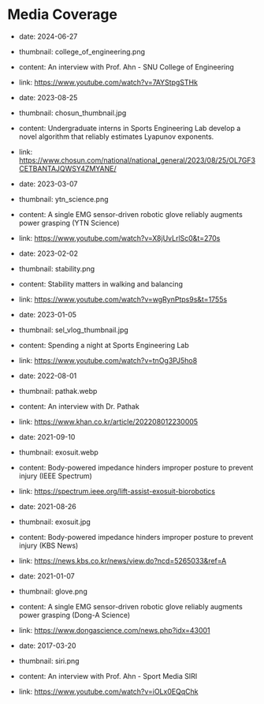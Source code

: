 # Media Coverage

- date: 2024-06-27
- thumbnail: college_of_engineering.png
- content: An interview with Prof. Ahn - SNU College of Engineering
- link: https://www.youtube.com/watch?v=7AYStpgSTHk

- date: 2023-08-25
- thumbnail: chosun_thumbnail.jpg
- content: Undergraduate interns in Sports Engineering Lab develop a novel algorithm that reliably estimates Lyapunov exponents.
- link: https://www.chosun.com/national/national_general/2023/08/25/OL7GF3CETBANTAJQWSY4ZMYANE/

- date: 2023-03-07
- thumbnail: ytn_science.png
- content: A single EMG sensor-driven robotic glove reliably augments power grasping (YTN Science)
- link: https://www.youtube.com/watch?v=X8jUvLrlSc0&t=270s

- date: 2023-02-02
- thumbnail: stability.png
- content: Stability matters in walking and balancing
- link: https://www.youtube.com/watch?v=wgRynPtps9s&t=1755s

- date: 2023-01-05
- thumbnail: sel_vlog_thumbnail.jpg
- content: Spending a night at Sports Engineering Lab
- link: https://www.youtube.com/watch?v=tnOg3PJ5ho8

- date: 2022-08-01
- thumbnail: pathak.webp
- content: An interview with Dr. Pathak
- link: https://www.khan.co.kr/article/202208012230005

- date: 2021-09-10
- thumbnail: exosuit.webp
- content: Body-powered impedance hinders improper posture to prevent injury (IEEE Spectrum)
- link: https://spectrum.ieee.org/lift-assist-exosuit-biorobotics

- date: 2021-08-26
- thumbnail: exosuit.jpg
- content: Body-powered impedance hinders improper posture to prevent injury (KBS News)
- link: https://news.kbs.co.kr/news/view.do?ncd=5265033&ref=A

- date: 2021-01-07
- thumbnail: glove.png
- content: A single EMG sensor-driven robotic glove reliably augments power grasping (Dong-A Science)
- link: https://www.dongascience.com/news.php?idx=43001

- date: 2017-03-20
- thumbnail: siri.png
- content: An interview with Prof. Ahn - Sport Media SIRI
- link: https://www.youtube.com/watch?v=iOLx0EQqChk